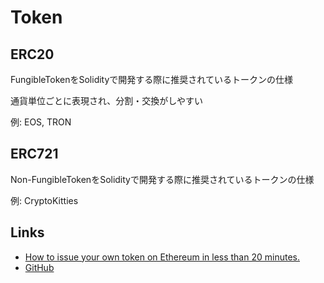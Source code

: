 # Token

## ERC20

FungibleTokenをSolidityで開発する際に推奨されているトークンの仕様

通貨単位ごとに表現され、分割・交換がしやすい

例: EOS, TRON

## ERC721

Non-FungibleTokenをSolidityで開発する際に推奨されているトークンの仕様

例: CryptoKitties

## Links

* [How to issue your own token on Ethereum in less than 20 minutes.](https://medium.com/bitfwd/how-to-issue-your-own-token-on-ethereum-in-less-than-20-minutes-ac1f8f022793)
* [GitHub](https://github.com/bitfwdcommunity/Issue-your-own-ERC20-token)
